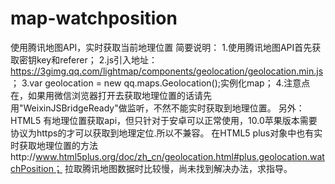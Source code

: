 # map-watchposition
使用腾讯地图API，实时获取当前地理位置
简要说明：
1.使用腾讯地图API首先获取密钥key和referer；
2.js引入地址：https://3gimg.qq.com/lightmap/components/geolocation/geolocation.min.js ；
3.var geolocation = new qq.maps.Geolocation();实例化map；
4.注意点在，如果用微信浏览器打开去获取地理位置的话请先用"WeixinJSBridgeReady"做监听，不然不能实时获取到地理位置。
另外：
HTML5 有地理位置获取api，但只针对于安卓可以正常使用，10.0苹果版本需要协议为https的才可以获取到地理定位.所以不兼容。
在HTML5 plus对象中也有实时获取地理位置的方法http://www.html5plus.org/doc/zh_cn/geolocation.html#plus.geolocation.watchPosition；
拉取腾讯地图数据时比较慢，尚未找到解决办法，求指导。
